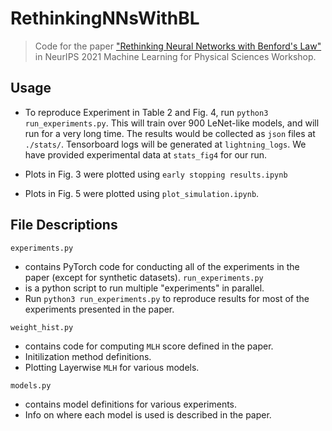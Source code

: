 # RethinkingNNsWithBL

> Code for the paper ["Rethinking Neural Networks with Benford's Law"](https://ml4physicalsciences.github.io/2021/files/NeurIPS_ML4PS_2021_99.pdf) in NeurIPS 2021 Machine Learning for Physical Sciences Workshop.

## Usage

- To reproduce Experiment in Table 2 and Fig. 4, run `python3 run_experiments.py`. This will train over 900 LeNet-like models, and will run for a very long time. The results would be collected as `json` files at `./stats/`. Tensorboard logs will be generated at `lightning_logs`. We have provided experimental data at `stats_fig4` for our run.

- Plots in Fig. 3 were plotted using `early stopping results.ipynb`

- Plots in Fig. 5 were plotted using `plot_simulation.ipynb`.

## File Descriptions

`experiments.py`

- contains PyTorch code for conducting all of the experiments in the paper (except for synthetic datasets).
  `run_experiments.py`
- is a python script to run multiple "experiments" in parallel.
- Run `python3 run_experiments.py` to reproduce results for most of the experiments presented in the paper.

`weight_hist.py`

- contains code for computing `MLH` score defined in the paper.
- Initilization method definitions.
- Plotting Layerwise `MLH` for various models.

`models.py`

- contains model definitions for various experiments.
- Info on where each model is used is described in the paper.
